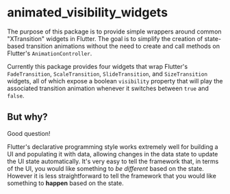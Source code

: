 # animated_visibility_widgets

The purpose of this package is to provide simple wrappers around common "XTransition" widgets in Flutter. The goal is to simplify the creation of state-based transition animations without the need to create and call methods on Flutter's ```AnimationController```.

Currently this package provides four widgets that wrap Flutter's ```FadeTransition```, ```ScaleTransition```, ```SlideTransition```, and ```SizeTransition``` widgets, all of which expose a boolean ```visibility``` property that will play the associated transition animation whenever it switches between ```true``` and ```false```.

## But why?
Good question! 

Flutter's declarative programming style works extremely well for building a UI and populating it with data, allowing changes in the data state to update the UI state automatically. It's very easy to tell the framework that, in terms of the UI, you would like something to _be different_ based on the state. However it is less straightforward to tell the framework that you would like something to __happen__ based on the state.
